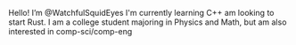 Hello! I’m @WatchfulSquidEyes
I'm currently learning C++ am looking to start Rust.
I am a college student majoring in Physics and Math, but am also interested in comp-sci/comp-eng
